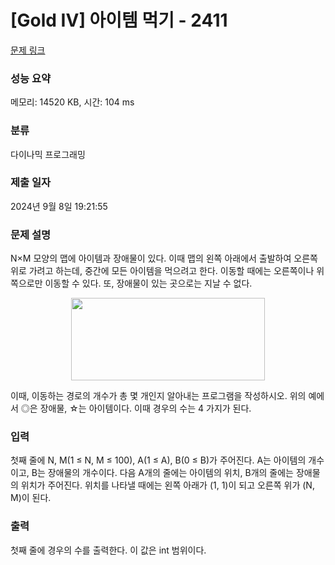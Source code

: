 # [Gold IV] 아이템 먹기 - 2411 

[문제 링크](https://www.acmicpc.net/problem/2411) 

### 성능 요약

메모리: 14520 KB, 시간: 104 ms

### 분류

다이나믹 프로그래밍

### 제출 일자

2024년 9월 8일 19:21:55

### 문제 설명

<p>N×M 모양의 맵에 아이템과 장애물이 있다. 이때 맵의 왼쪽 아래에서 출발하여 오른쪽 위로 가려고 하는데, 중간에 모든 아이템을 먹으려고 한다. 이동할 때에는 오른쪽이나 위쪽으로만 이동할 수 있다. 또, 장애물이 있는 곳으로는 지날 수 없다.</p>

<p style="text-align: center;"><img alt="" src="https://www.acmicpc.net/JudgeOnline/upload/201103/Screen%20shot%202011-03-13%20at%205_27_27%20PM.png" style="height:132px; width:310px"></p>

<p>이때, 이동하는 경로의 개수가 총 몇 개인지 알아내는 프로그램을 작성하시오. 위의 예에서 ◎은 장애물, ☆는 아이템이다. 이때 경우의 수는 4 가지가 된다.</p>

### 입력 

 <p>첫째 줄에 N, M(1 ≤ N, M ≤ 100), A(1 ≤ A), B(0 ≤ B)가 주어진다. A는 아이템의 개수이고, B는 장애물의 개수이다. 다음 A개의 줄에는 아이템의 위치, B개의 줄에는 장애물의 위치가 주어진다. 위치를 나타낼 때에는 왼쪽 아래가 (1, 1)이 되고 오른쪽 위가 (N, M)이 된다.</p>

### 출력 

 <p>첫째 줄에 경우의 수를 출력한다. 이 값은 int 범위이다.</p>


